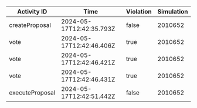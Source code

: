 | Activity ID | Time | Violation | Simulation |
| --- | --- | --- | --- |
| createProposal | 2024-05-17T12:42:35.793Z | false | 2010652 |
| vote | 2024-05-17T12:42:46.406Z | true | 2010652 |
| vote | 2024-05-17T12:42:46.421Z | true | 2010652 |
| vote | 2024-05-17T12:42:46.431Z | true | 2010652 |
| executeProposal | 2024-05-17T12:42:51.442Z | false | 2010652 |